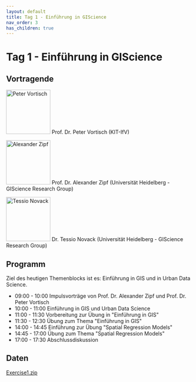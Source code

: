 ```yaml
---
layout: default
title: Tag 1 - Einführung in GIScience
nav_order: 3
has_children: true
---
```


# Tag 1 - Einführung in GIScience
## Vortragende

<p>
<img src="https://raw.githubusercontent.com/heikalab/urbandatascience/main/images/vortisch.jpg" alt="Peter Vortisch" style="align:left; width:120px;height:120px;">
Prof. Dr. Peter Vortisch (KIT-IfV)
</p>

<p>
<img src="https://raw.githubusercontent.com/heikalab/urbandatascience/main/images/zipf.jpg" alt="Alexander Zipf" style="align:left; width:120px;height:120px;">
Prof. Dr. Alexander Zipf (Universität Heidelberg - GIScience Research Group)
</p>

<p>
<img src="https://raw.githubusercontent.com/heikalab/urbandatascience/main/images/novack.png" alt="Tessio Novack" style="align:left; width:120px;height:120px;">
Dr. Tessio Novack (Universität Heidelberg - GIScience Research Group)
</p>

## Programm
Ziel des heutigen Themenblocks ist es: Einführung in GIS und in Urban Data Science.
*	09:00 - 10:00 Impulsvorträge von Prof. Dr. Alexander Zipf und Prof. Dr. Peter Vortisch
*	10:00 - 11:00 Einführung in GIS und Urban Data Science
*	11:00 - 11:30 Vorbereitung zur Übung in "Einführung in GIS"
*	11:30 - 12:30 Übung zum Thema "Einführung in GIS"
*	14:00 - 14:45 Einführung zur Übung "Spatial Regression Models"
*	14:45 - 17:00 Übung zum Thema "Spatial Regression Models"
*	17:00 - 17:30 Abschlussdiskussion

## Daten

<p>
<a href="https://raw.githubusercontent.com/heikalab/urbandatascience/main/Tag1/Exercise1.zip">Exercise1.zip</a>
</p>
